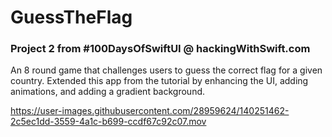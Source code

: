 # GuessTheFlag
### Project 2 from #100DaysOfSwiftUI @ hackingWithSwift.com

An 8 round game that challenges users to guess the correct flag for a given country. Extended this app from the tutorial by enhancing the UI, adding animations, and adding a gradient background.


https://user-images.githubusercontent.com/28959624/140251462-2c5ec1dd-3559-4a1c-b699-ccdf67c92c07.mov



